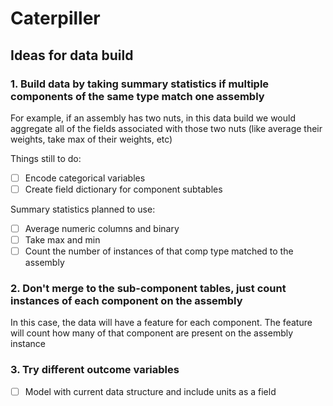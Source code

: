 # Caterpiller

## Ideas for data build

### 1. Build data by taking summary statistics if multiple components of the same type match one assembly
For example, if an assembly has two nuts, in this data build we would aggregate all of the fields associated with those two nuts (like average their weights, take max of their weights, etc) 

Things still to do:
- [ ] Encode categorical variables
- [ ] Create field dictionary for component subtables

Summary statistics planned to use:
- [ ] Average numeric columns and binary
- [ ] Take max and min
- [ ] Count the number of instances of that comp type matched to the assembly

### 2. Don't merge to the sub-component tables, just count instances of each component on the assembly
In this case, the data will have a feature for each component. The feature will count how many of that component are present on the assembly instance

### 3. Try different outcome variables

- [ ] Model with current data structure and include units as a field


